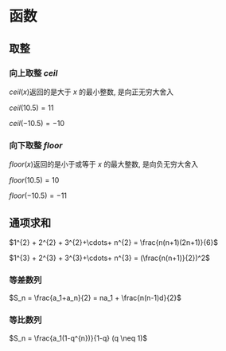 <!--
 * @Description: 
 * @Version: 1.0
 * @Autor: dmjcb
 * @Email:  
 * @Date: 2021-01-28 23:05:03
 * @LastEditors: dmjcb
 * @LastEditTime: 2023-04-17 16:45:53
-->

# 函数

## 取整

### 向上取整 $ceil$

$ceil(x)$返回的是大于 $x$ 的最小整数, 是向正无穷大舍入

$ceil(10.5) = 11$

$ceil(-10.5) = -10$

### 向下取整 $floor$

$floor(x)$返回的是小于或等于 $x$ 的最大整数, 是向负无穷大舍入

$floor(10.5) = 10$

$floor(-10.5) = -11$

## 通项求和

$1^{2} + 2^{2} + 3^{2}+\cdots+ n^{2} = \frac{n(n+1)(2n+1)}{6}$

$1^{3} + 2^{3} + 3^{3}+\cdots+ n^{3} = (\frac{n(n+1)}{2})^2$

### 等差数列

$S_n = \frac{a_1+a_n}{2} = na_1 + \frac{n(n-1)d}{2}$

### 等比数列

$S_n = \frac{a_1(1-q^{n})}{1-q} (q \neq 1)$